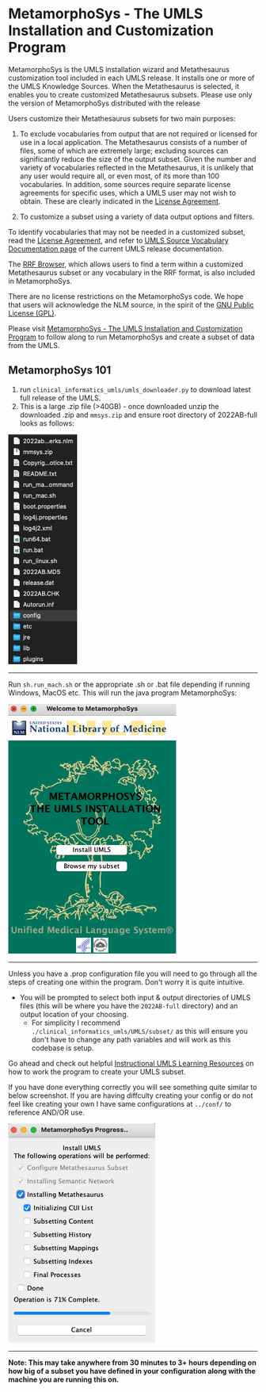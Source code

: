 # MetamorphoSys - The UMLS Installation and Customization Program

MetamorphoSys is the UMLS installation wizard and Metathesaurus customization tool included in each UMLS release. It installs one or more of the UMLS Knowledge Sources. When the Metathesaurus is selected, it enables you to create customized Metathesaurus subsets. Please use only the version of MetamorphoSys distributed with the release

Users customize their Metathesaurus subsets for two main purposes:

1. To exclude vocabularies from output that are not required or licensed for use in a local application.
The Metathesaurus consists of a number of files, some of which are extremely large; excluding sources can significantly reduce the size of the output subset. Given the number and variety of vocabularies reflected in the Metathesaurus, it is unlikely that any user would require all, or even most, of its more than 100 vocabularies. In addition, some sources require separate license agreements for specific uses, which a UMLS user may not wish to obtain. These are clearly indicated in the [License Agreement][def5].

2. To customize a subset using a variety of data output options and filters.

To identify vocabularies that may not be needed in a customized subset, read the [License Agreement][def5], and refer to [UMLS Source Vocabulary Documentation page][def4] of the current UMLS release documentation.

The [RRF Browser][def3], which allows users to find a term within a customized Metathesaurus subset or any vocabulary in the RRF format, is also included in MetamorphoSys.

There are no license restrictions on the MetamorphoSys code. We hope that users will acknowledge the NLM source, in the spirit of the [GNU Public License (GPL)][def2].

Please visit [MetamorphoSys - The UMLS Installation and Customization Program][def] to follow along to run MetamorphoSys and create a subset of data from the UMLS.

## MetamorphoSys 101

1. run `clinical_informatics_umls/umls_downloader.py` to download latest full release of the UMLS.
2. This is a large .zip file (>40GB) - once downloaded unzip the downloaded .zip and `mmsys.zip` and ensure root directory of 2022AB-full looks as follows:

<img src="../images/2022AB-full_directory.jpg?raw=true">

---

Run `sh.run_mach.sh` or the appropriate .sh or .bat file depending if running Windows, MacOS etc. This will run the java program MetamorphoSys:

<img src="../images/welcome_to_metamorphosys.png">

---

Unless you have a .prop configuration file you will need to go through all the steps of creating one within the program. Don't worry it is quite intuitive. 

- You will be prompted to select both input & output directories of UMLS files (this will be where you have the `2022AB-full` directory) and an output location of your choosing.
  - For simplicity I recommend `./clinical_informatics_umls/UMLS/subset/` as this will ensure you don't have to change any path variables and will work as this codebase is setup.

Go ahead and check out helpful [Instructional UMLS Learning Resources]("https://www.nlm.nih.gov/research/umls/user_education/learning_resources.html") on how to work the program to create your UMLS subset.

If you have done everything correctly you will see something quite similar to below screenshot. If you are having diffculty creating your config or do not feel like creating your own I have same configurations at `../conf/` to reference AND/OR use.

<img src="../images/MetamorphoSys_progress.png" alt="../images/welcome_to_metamorphosys.png">

---

__Note: This may take anywhere from 30 minutes to 3+ hours depending on how big of a subset you have defined in your configuration along with the machine you are running this on.__

[def]: "https://www.ncbi.nlm.nih.gov/books/NBK9683/"
[def2]: "http://www.gnu.org/copyleft/gpl.html"
[def3]: "http://www.nlm.nih.gov/research/umls/implementation_resources/metamorphosys/RRF_Browser.html"
[def4]: "https://www.nlm.nih.gov/research/umls/sourcereleasedocs/index.html"
[def5]: "https://uts.nlm.nih.gov/license.html"
